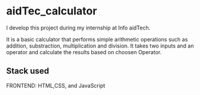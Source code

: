 # aidTec_calculator
I develop this project during my internship at Info aidTech.

It is a basic calculator that performs simple arithmetic operations such as addition, substraction, multiplication and division. It takes two inputs and an operator and calculate the results based on choosen Operator.


## Stack used
FRONTEND: HTML,CSS, and JavaScript
